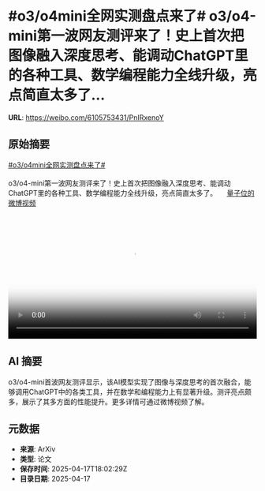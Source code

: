 # #o3/o4mini全网实测盘点来了# o3/o4-mini第一波网友测评来了！史上首次把图像融入深度思考、能调动ChatGPT里的各种工具、数学编程能力全线升级，亮点简直太多了...

**URL**: https://weibo.com/6105753431/PnIRxenoY

## 原始摘要

<a href="https://m.weibo.cn/search?containerid=231522type%3D1%26t%3D10%26q%3D%23o3%2Fo4mini%E5%85%A8%E7%BD%91%E5%AE%9E%E6%B5%8B%E7%9B%98%E7%82%B9%E6%9D%A5%E4%BA%86%23&amp;extparam=%23o3%2Fo4mini%E5%85%A8%E7%BD%91%E5%AE%9E%E6%B5%8B%E7%9B%98%E7%82%B9%E6%9D%A5%E4%BA%86%23" data-hide=""><span class="surl-text">#o3/o4mini全网实测盘点来了#</span></a> <br><br>o3/o4-mini第一波网友测评来了！史上首次把图像融入深度思考、能调动ChatGPT里的各种工具、数学编程能力全线升级，亮点简直太多了。 <a href="https://video.weibo.com/show?fid=1034:5156536084004915" data-hide=""><span class="url-icon"><img style="width: 1rem;height: 1rem" src="https://h5.sinaimg.cn/upload/2015/09/25/3/timeline_card_small_video_default.png" referrerpolicy="no-referrer"></span><span class="surl-text">量子位的微博视频</span></a> <br clear="both"><div style="clear: both"></div><video controls="controls" poster="https://tvax3.sinaimg.cn/orj480/006Fd7o3ly1i0k55ri0omj30u01hcac8.jpg" style="width: 100%"><source src="https://f.video.weibocdn.com/o0/pupcIe5mlx08ny9FMCBy01041200vypM0E010.mp4?label=mp4_720p&amp;template=720x1280.24.0&amp;ori=0&amp;ps=1CwnkDw1GXwCQx&amp;Expires=1744916542&amp;ssig=%2F%2BsL3Og2KC&amp;KID=unistore,video"><source src="https://f.video.weibocdn.com/o0/aGg8tY9Dlx08ny9FcSwE01041200iQFJ0E010.mp4?label=mp4_hd&amp;template=540x960.24.0&amp;ori=0&amp;ps=1CwnkDw1GXwCQx&amp;Expires=1744916542&amp;ssig=rZDCwleFVa&amp;KID=unistore,video"><source src="https://f.video.weibocdn.com/o0/0PKlNxg8lx08ny9EXpi0010412009Xok0E010.mp4?label=mp4_ld&amp;template=360x640.24.0&amp;ori=0&amp;ps=1CwnkDw1GXwCQx&amp;Expires=1744916542&amp;ssig=MqPTFLFqoG&amp;KID=unistore,video"><p>视频无法显示，请前往<a href="https://video.weibo.com/show?fid=1034%3A5156536084004915" target="_blank" rel="noopener noreferrer">微博视频</a>观看。</p></video>

## AI 摘要

o3/o4-mini首波网友测评显示，该AI模型实现了图像与深度思考的首次融合，能够调用ChatGPT中的各类工具，并在数学和编程能力上有显著升级。测评亮点颇多，展示了其多方面的性能提升。更多详情可通过微博视频了解。

## 元数据

- **来源**: ArXiv
- **类型**: 论文
- **保存时间**: 2025-04-17T18:02:29Z
- **目录日期**: 2025-04-17
